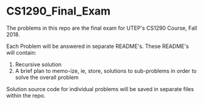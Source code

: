 # CS1290_Final_Exam
The problems in this repo are the final exam for UTEP's CS1290 Course, Fall 2018. 

Each Problem will be answered in separate README's.  These README's will contain:
1. Recursive solution
2. A brief plan to memo-ize, ie, store, solutions to sub-problems in order to solve the overall problem

Solution source code for individual problems will be saved in separate files within the repo.
